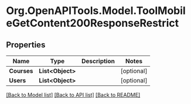 # Org.OpenAPITools.Model.ToolMobileGetContent200ResponseRestrict

## Properties

Name | Type | Description | Notes
------------ | ------------- | ------------- | -------------
**Courses** | **List&lt;Object&gt;** |  | [optional] 
**Users** | **List&lt;Object&gt;** |  | [optional] 

[[Back to Model list]](../README.md#documentation-for-models) [[Back to API list]](../README.md#documentation-for-api-endpoints) [[Back to README]](../README.md)

